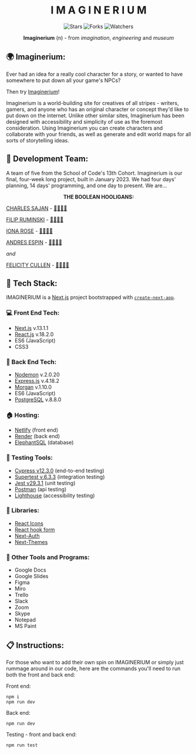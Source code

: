 <div align="center">

# I M A G I N E R I U M

![Stars](https://img.shields.io/github/stars/SchoolOfCode/bc13_final-project_front-end-room-8-boolean-hooligans?style=social)
![Forks](https://img.shields.io/github/forks/SchoolOfCode/bc13_final-project_front-end-room-8-boolean-hooligans?style=social)
![Watchers](https://img.shields.io/github/watchers/SchoolOfCode/bc13_final-project_front-end-room-8-boolean-hooligans?style=social)

**Imaginerium** (n) - from _imagination_, _engineering_ and _museum_

</div>

## :earth_africa: Imaginerium:

Ever had an idea for a really cool character for a story, or wanted to have somewhere to put down all your game's NPCs? 

Then try [Imaginerium](https://imaginerium.netlify.app)!

Imaginerium is a world-building site for creatives of all stripes - writers, gamers, and anyone who has an original character or concept they'd like to put down on the internet. Unlike other similar sites, Imaginerium has been designed with accessibility and simplicity of use as the foremost consideration. Using Imaginerium you can create characters and collaborate with your friends, as well as generate and edit world maps for all sorts of storytelling ideas.

## :construction_worker: Development Team:

A team of five from the School of Code's 13th Cohort. Imaginerium is our final, four-week long project, built in January 2023. We had four days' planning, 14 days' programming, and one day to present. We are... 

<div align="center">
  <b>THE BOOLEAN HOOLIGANS:</b>
</div>

[CHARLES SAJAN](https://github.com/csajan) - <a href="https://github.com/all-contributors/all-contributors/pulls?q=is%3Apr+reviewed-by%3Acsajan" title="Reviewed Pull Requests">:microscope:</a><a href="https://github.com/SchoolOfCode/bc13_final-project_front-end-room-8-boolean-hooligans/commits?author=csajan" title="Front End Commits">:memo:</a><a href="https://github.com/SchoolOfCode/bc13_final-project_back-end-room-8-boolean-hooligans/commits?author=csajan" title="Back End Commits">:card_index:</a><a href="https://www.linkedin.com/in/charlessajan/" title="LinkedIn">:bust_in_silhouette:</a>

[FILIP RUMINSKI](https://github.com/fruminski) - <a href="https://github.com/all-contributors/all-contributors/pulls?q=is%3Apr+reviewed-by%3Afruminski" title="Reviewed Pull Requests">:microscope:</a><a href="https://github.com/SchoolOfCode/bc13_final-project_front-end-room-8-boolean-hooligans/commits?author=fruminski" title="Front End Commits">:memo:</a><a href="https://github.com/SchoolOfCode/bc13_final-project_back-end-room-8-boolean-hooligans/commits?author=fruminski" title="Back End Commits">:card_index:</a><a href="https://www.linkedin.com/in/filip-ruminski/" title="LinkedIn">:bust_in_silhouette:</a>

[IONA ROSE](https://github.com/ionarose) - <a href="https://github.com/all-contributors/all-contributors/pulls?q=is%3Apr+reviewed-by%3Aionarose" title="Reviewed Pull Requests">:microscope:</a><a href="https://github.com/SchoolOfCode/bc13_final-project_front-end-room-8-boolean-hooligans/commits?author=ionarose" title="Front End Commits">:memo:</a><a href="https://github.com/SchoolOfCode/bc13_final-project_back-end-room-8-boolean-hooligans/commits?author=ionarose" title="Back End Commits">:card_index:</a><a href="https://www.linkedin.com/in/iona-rose/" title="LinkedIn">:bust_in_silhouette:</a>

[ANDRES ESPIN](https://github.com/andres3m) - <a href="https://github.com/all-contributors/all-contributors/pulls?q=is%3Apr+reviewed-by%3Aandres3m" title="Reviewed Pull Requests">:microscope:</a><a href="https://github.com/SchoolOfCode/bc13_final-project_front-end-room-8-boolean-hooligans/commits?author=andres3m" title="Front End Commits">:memo:</a><a href="https://github.com/SchoolOfCode/bc13_final-project_back-end-room-8-boolean-hooligans/commits?author=andres3m" title="Back End Commits">:card_index:</a><a href="https://www.linkedin.com/in/andres-e-036492108/" title="LinkedIn">:bust_in_silhouette:</a>

_and_

[FELICITY CULLEN](https://github.com/Fliss317) - <a href="https://github.com/all-contributors/all-contributors/pulls?q=is%3Apr+reviewed-by%3AFliss317" title="Reviewed Pull Requests">:microscope:</a><a href="https://github.com/SchoolOfCode/bc13_final-project_front-end-room-8-boolean-hooligans/commits?author=Fliss317" title="Front End Commits">:memo:</a><a href="https://github.com/SchoolOfCode/bc13_final-project_back-end-room-8-boolean-hooligans/commits?author=Fliss317" title="Back End Commits">:card_index:</a><a href="https://www.linkedin.com/in/felicitycullen" title="LinkedIn">:bust_in_silhouette:</a>

## :wrench: Tech Stack:

IMAGINERIUM is a [Next.js](https://nextjs.org/) project bootstrapped with [`create-next-app`](https://github.com/vercel/next.js/tree/canary/packages/create-next-app).

### :computer: Front End Tech:

* [Next.js](https://nextjs.org/) v.13.1.1
* [React.js](https://reactjs.org/) v.18.2.0
* ES6 (JavaScript)
* CSS3

### :nut_and_bolt: Back End Tech:

* [Nodemon](https://www.npmjs.com/package/nodemon) v.2.0.20
* [Express.js](http://expressjs.com/) v.4.18.2
* [Morgan](https://www.npmjs.com/package/morgan) v.1.10.0
* ES6 (JavaScript)
* [PostgreSQL](https://www.npmjs.com/package/pg) v.8.8.0

### :house: Hosting:

* [Netlify](https://www.netlify.com/) (front end)
* [Render](https://render.com/) (back end)
* [ElephantSQL](https://www.elephantsql.com/) (database)

### :hammer: Testing Tools:

* [Cypress v12.3.0](https://www.cypress.io/) (end-to-end testing)
* [Supertest v.6.3.3](https://www.npmjs.com/package/supertest) (integration testing)
* [Jest v29.3.1](https://jestjs.io/) (unit testing)
* [Postman](https://www.postman.com/) (api testing)
* [Lighthouse](https://developer.chrome.com/docs/lighthouse/overview/) (accessibility testing)

### :book: Libraries:

* [React Icons](https://react-icons.github.io/react-icons/)
* [React hook form](https://react-hook-form.com/)
* [Next-Auth](https://next-auth.js.org/)
* [Next-Themes](https://www.npmjs.com/package/next-themes)

### :floppy_disk: Other Tools and Programs:

* Google Docs
* Google Slides
* Figma
* Miro
* Trello
* Slack
* Zoom
* Skype
* Notepad
* MS Paint

## :clipboard: Instructions:

For those who want to add their own spin on IMAGINERIUM or simply just rummage around in our code, here are the commands you'll need to run both the front and back end:

Front end:
```
npm i
npm run dev
```

Back end: 
```
npm run dev
```

Testing - front and back end:
```
npm run test
```
